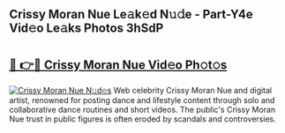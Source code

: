 ## Crissy Moran Nue Le𝚊k𝚎d N𝚞𝚍e - Part-Y4e Vid𝚎o Le𝚊ks Photos 3hSdP

# <h2><a href="http://fb80o3.evod.top/?m=Crissy+Moran+Nue">🔗 👉🔴 Crissy Moran Nue Vid𝚎o Ph𝚘t𝚘s</a></h2>

[![Crissy Moran Nue N𝚞d𝚎s](https://i.imgur.com/8V9OHl7.gif)](http://fb80o3.evod.top/?m=Crissy+Moran+Nue)
Web celebrity Crissy Moran Nue and digital artist, renowned for posting dance and lifestyle content through solo and collaborative dance routines and short videos. The public's Crissy Moran Nue trust in public figures is often eroded by scandals and controversies. 
